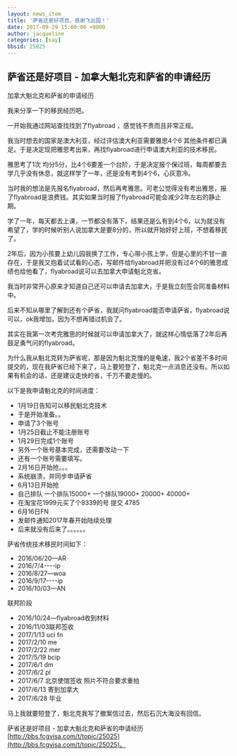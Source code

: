 ```yaml
---
layout: news_item
title: '萨省还是好项目，感谢飞出国！'
date: 2017-09-29 15:00:00 +0800
author: jacqueline 
categories: [say]
bbsid: 25025
---
```


## 萨省还是好项目 - 加拿大魁北克和萨省的申请经历

加拿大魁北克和萨省的申请经历

我来分享一下的移民经历吧。

一开始我通过网站查找找到了flyabroad ，感觉钱不贵而且非常正规。

我当时想去的国家是澳大利亚，经过评估澳大利亚需要雅思4个6 其他条件都已满足。于是决定现把雅思考出来，再找flyabroad进行申请澳大利亚的技术移民。

雅思考了1次 均分5分，比4个6要差一个台阶，于是决定报个保过班，每周都要去学几乎没有休息，就这样学了一年，还是没有考到4个6，心灰意冷。

当时我的想法是先报名flyabroad，然后再考雅思。可老公觉得没有考出雅思，报了flyabroad是浪费钱。其实如果当时报了flyabroad可能会减少2年左右的静止期。

学了一年，每天都去上课，一节都没有落下，结果还是么有到4个6，以为就没有希望了，学的时候听别人说加拿大是要8分的，所以就开始好好上班，不想着移民了。

2年后，因为小孩要上幼儿园我换了工作，专心带小孩上学，但是心里的不甘一直存在，于是我又抱着试试看的心态，写邮件给flyabroad并把没有过4个6的雅思成绩也给他看了，flyabroad说可以去加拿大申请魁北克省。

我当时非常开心原来才知道自己还可以申请去加拿大，于是我立刻签合同准备材料中。

后来不知从哪里了解到还有个萨省，我就问flyabroad能否申请萨省，flyabroad说可以，ok我增加，因为不想再错过机会了。

其实在我第一次考完雅思的时候就可以申请加拿大了，就这样心情低落了2年后再鼓足勇气问的flyabroad。

为什么我从魁北克转为萨省呢，那是因为魁北克慢的是龟速，我2个省差不多时间提交的，现在我萨省已经下来了，马上要短登了，魁北克一点消息还没有。所以如果有机会的话，还是建议走快的省，千万不要走慢的。

以下是我申请魁北克的时间进度：

* 1月19日告知可以移民魁北克技术
* 于是开始准备。。
* 申请了3个账号
* 1月25日截止不能注册账号
* 1月29日完成1个账号
* 另外一个账号基本完成，还需要改动一下
* 还有一个账号需要填写。
* 2月16日开始抢。。。
* 系统崩溃，并同步申请萨省
* 6月13日开始抢
* 自己排队 一个排队15000+ 一个排队19000+ 20000+ 40000+
* 在淘宝花1999元买了个8339的号 提交 4785
* 6月16日FN
* 发邮件通知2017年春开始陆续处理
* 后来就没有后来了。。。。。。

萨省传统技术移民时间如下：

* 2016/06/20—AR
* 2016/7/4----ip
* 2016/8/27—woa
* 2016/9/17----ip
* 2016/10/03—AN

联邦阶段

* 2016/10/24—flyabroad收到材料
* 2016/11/03联邦签收
* 2017/1/13 uci fn
* 2017/2/10 me
* 2017/2/22 mer
* 2017/5/19 bcip
* 2017/6/1 dm
* 2017/6/2 pl
* 2017/6/7 北京使馆签收 照片不符合要求重拍
* 2017/6/13 寄到加拿大
* 2017/6/28 毕业

马上我就要短登了，魁北克我写了撤案信过去，然后石沉大海没有回信。

萨省还是好项目 - 加拿大魁北克和萨省的申请经历 [http://bbs.fcgvisa.com/t/topic/25025](http://bbs.fcgvisa.com/t/topic/25025)。